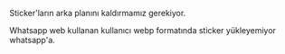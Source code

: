 Sticker'ların arka planını kaldırmamız gerekiyor.

Whatsapp web kullanan kullanıcı webp formatında sticker yükleyemiyor whatsapp'a.
